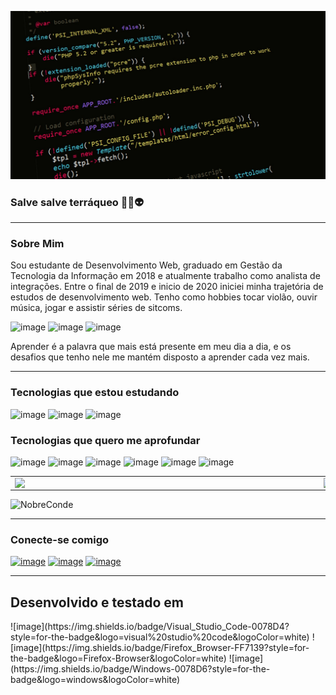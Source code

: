 ![capa git](https://github.com/NobreConde/nobreconde/blob/54da869f679fbd8d185de959932b5ccb69252cc4/c%C3%B3digo.jpg)

<!-- About me -->
### Salve salve terráqueo 🖖🏼👽

---

<h3>Sobre Mim</h3>

Sou estudante de Desenvolvimento Web, graduado em Gestão da Tecnologia da Informação em 2018 e atualmente trabalho como analista de integrações. Entre o final de 2019 e inicio de 2020 iniciei minha trajetória de estudos de desenvolvimento web.
Tenho como hobbies tocar violão, ouvir música, jogar e assistir séries de sitcoms.

![image](https://img.shields.io/badge/PlayStation-003791?style=for-the-badge&logo=playstation&logoColor=white)
![image](https://img.shields.io/badge/Xbox-107C10?style=for-the-badge&logo=xbox&logoColor=white)
![image](https://img.shields.io/badge/Spotify-1ED760?&style=for-the-badge&logo=spotify&logoColor=white)

Aprender é a palavra que mais está presente em meu dia a dia, e os desafios que tenho nele me mantém disposto a aprender cada vez mais.

---

<h3>Tecnologias que estou estudando</h3>

![image](https://img.shields.io/badge/HTML5-E34F26?style=for-the-badge&logo=html5&logoColor=white)
![image](https://img.shields.io/badge/CSS3-1572B6?style=for-the-badge&logo=css3&logoColor=white)
![image](https://img.shields.io/badge/JavaScript-F7DF1E?style=for-the-badge&logo=javascript&logoColor=black)
</br>
<h3>Tecnologias que quero me aprofundar</h3>

![image](https://img.shields.io/badge/Node.js-339933?style=for-the-badge&logo=nodedotjs&logoColor=white)
![image](https://img.shields.io/badge/React-20232A?style=for-the-badge&logo=react&logoColor=61DAFB)
![image](https://img.shields.io/badge/Docker-2CA5E0?style=for-the-badge&logo=docker&logoColor=white)
![image](https://img.shields.io/badge/next.js-000000?style=for-the-badge&logo=nextdotjs&logoColor=white)
![image](https://img.shields.io/badge/Postman-FF6C37?style=for-the-badge&logo=Postman&logoColor=white)
![image](https://img.shields.io/badge/Amazon_AWS-232F3E?style=for-the-badge&logo=amazon-aws&logoColor=white)

<center>
  <table>
    <tr>
      <td><img width="480px" align="left" src="https://github-readme-stats.vercel.app/api?username=nobreconde&theme=blue-green" /></td>
      <td><img width="480px" align="left" src="https://github-readme-stats.vercel.app/api/top-langs/?username=nobreconde&theme=blue-green"/></td>
    </tr>
  </table>
</center>

<p align="left"> <img src="https://komarev.com/ghpvc/?username=NobreConde&label=Profile%20views&color=0e75b6&style=flat" alt="NobreConde" /> </p>

---

<h3>Conecte-se comigo</h3>

<a href="https://www.linkedin.com/in/matheus-conde-nobre/" target="_blank">![image](https://img.shields.io/badge/LinkedIn-0077B5?style=for-the-badge&logo=linkedin&logoColor=white)</a>
<a href="https://www.instagram.com/nobreconde/?theme=dark" target="_blank">![image](https://img.shields.io/badge/Instagram-E4405F?style=for-the-badge&logo=instagram&logoColor=white)</a>
<a href="https://t.me/NobreConde" target="_blank">![image](https://img.shields.io/badge/Telegram-2CA5E0?style=for-the-badge&logo=telegram&logoColor=white)</a>

---

<h2>Desenvolvido e testado em</h2>
![image](https://img.shields.io/badge/Visual_Studio_Code-0078D4?style=for-the-badge&logo=visual%20studio%20code&logoColor=white)
![image](https://img.shields.io/badge/Firefox_Browser-FF7139?style=for-the-badge&logo=Firefox-Browser&logoColor=white)
![image](https://img.shields.io/badge/Windows-0078D6?style=for-the-badge&logo=windows&logoColor=white)
